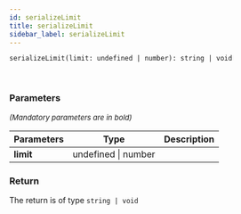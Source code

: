 ```yaml
---
id: serializeLimit
title: serializeLimit
sidebar_label: serializeLimit
---
```


```tsx
serializeLimit(limit: undefined | number): string | void
```
<br/>



### Parameters

<font size="2"><i>(Mandatory parameters are in bold)</i></font>

| Parameters | Type | Description |
| --------- | ---- | ----------- |
| **limit** | undefined \| number |  |


### Return



The return is of type <code>string | void</code>